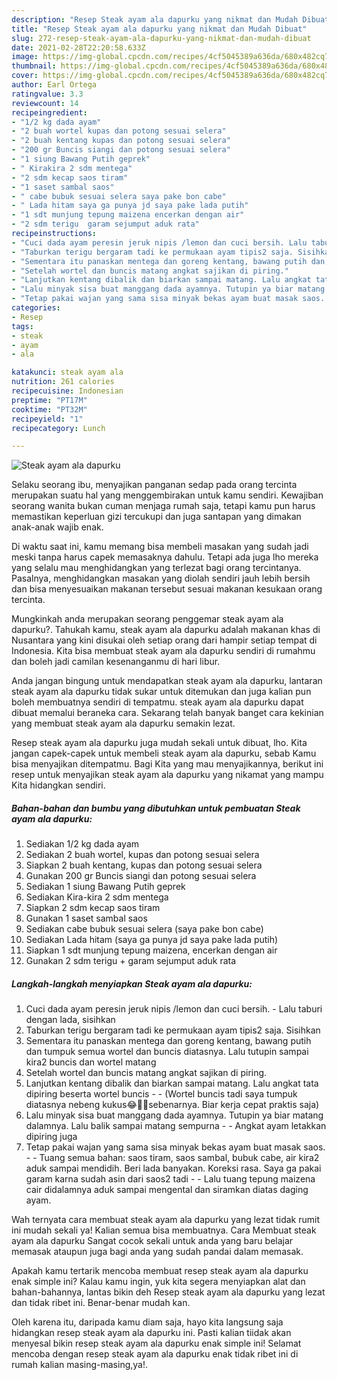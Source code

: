 ```yaml
---
description: "Resep Steak ayam ala dapurku yang nikmat dan Mudah Dibuat"
title: "Resep Steak ayam ala dapurku yang nikmat dan Mudah Dibuat"
slug: 272-resep-steak-ayam-ala-dapurku-yang-nikmat-dan-mudah-dibuat
date: 2021-02-28T22:20:58.633Z
image: https://img-global.cpcdn.com/recipes/4cf5045389a636da/680x482cq70/steak-ayam-ala-dapurku-foto-resep-utama.jpg
thumbnail: https://img-global.cpcdn.com/recipes/4cf5045389a636da/680x482cq70/steak-ayam-ala-dapurku-foto-resep-utama.jpg
cover: https://img-global.cpcdn.com/recipes/4cf5045389a636da/680x482cq70/steak-ayam-ala-dapurku-foto-resep-utama.jpg
author: Earl Ortega
ratingvalue: 3.3
reviewcount: 14
recipeingredient:
- "1/2 kg dada ayam"
- "2 buah wortel kupas dan potong sesuai selera"
- "2 buah kentang kupas dan potong sesuai selera"
- "200 gr Buncis siangi dan potong sesuai selera"
- "1 siung Bawang Putih geprek"
- " Kirakira 2 sdm mentega"
- "2 sdm kecap saos tiram"
- "1 saset sambal saos"
- " cabe bubuk sesuai selera saya pake bon cabe"
- " Lada hitam saya ga punya jd saya pake lada putih"
- "1 sdt munjung tepung maizena encerkan dengan air"
- "2 sdm terigu  garam sejumput aduk rata"
recipeinstructions:
- "Cuci dada ayam peresin jeruk nipis /lemon dan cuci bersih. Lalu taburi dengan lada, sisihkan"
- "Taburkan terigu bergaram tadi ke permukaan ayam tipis2 saja. Sisihkan"
- "Sementara itu panaskan mentega dan goreng kentang, bawang putih dan tumpuk semua wortel dan buncis diatasnya. Lalu tutupin sampai kira2 buncis dan wortel matang"
- "Setelah wortel dan buncis matang angkat sajikan di piring."
- "Lanjutkan kentang dibalik dan biarkan sampai matang. Lalu angkat tata dipiring beserta wortel buncis  (Wortel buncis tadi saya tumpuk diatasnya nebeng kukus😂🤦‍♂️sebenarnya. Biar kerja cepat praktis saja)"
- "Lalu minyak sisa buat manggang dada ayamnya. Tutupin ya biar matang dalamnya. Lalu balik sampai matang sempurna  Angkat ayam letakkan dipiring juga"
- "Tetap pakai wajan yang sama sisa minyak bekas ayam buat masak saos.  Tuang semua bahan: saos tiram, saos sambal, bubuk cabe, air kira2 aduk sampai mendidih. Beri lada banyakan. Koreksi rasa. Saya ga pakai garam karna sudah asin dari saos2 tadi  Lalu tuang tepung maizena cair didalamnya aduk sampai mengental dan siramkan diatas daging ayam."
categories:
- Resep
tags:
- steak
- ayam
- ala

katakunci: steak ayam ala 
nutrition: 261 calories
recipecuisine: Indonesian
preptime: "PT17M"
cooktime: "PT32M"
recipeyield: "1"
recipecategory: Lunch

---
```



![Steak ayam ala dapurku](https://img-global.cpcdn.com/recipes/4cf5045389a636da/680x482cq70/steak-ayam-ala-dapurku-foto-resep-utama.jpg)

Selaku seorang ibu, menyajikan panganan sedap pada orang tercinta merupakan suatu hal yang menggembirakan untuk kamu sendiri. Kewajiban seorang  wanita bukan cuman menjaga rumah saja, tetapi kamu pun harus memastikan keperluan gizi tercukupi dan juga santapan yang dimakan anak-anak wajib enak.

Di waktu  saat ini, kamu memang bisa membeli masakan yang sudah jadi meski tanpa harus capek memasaknya dahulu. Tetapi ada juga lho mereka yang selalu mau menghidangkan yang terlezat bagi orang tercintanya. Pasalnya, menghidangkan masakan yang diolah sendiri jauh lebih bersih dan bisa menyesuaikan makanan tersebut sesuai makanan kesukaan orang tercinta. 



Mungkinkah anda merupakan seorang penggemar steak ayam ala dapurku?. Tahukah kamu, steak ayam ala dapurku adalah makanan khas di Nusantara yang kini disukai oleh setiap orang dari hampir setiap tempat di Indonesia. Kita bisa membuat steak ayam ala dapurku sendiri di rumahmu dan boleh jadi camilan kesenanganmu di hari libur.

Anda jangan bingung untuk mendapatkan steak ayam ala dapurku, lantaran steak ayam ala dapurku tidak sukar untuk ditemukan dan juga kalian pun boleh membuatnya sendiri di tempatmu. steak ayam ala dapurku dapat dibuat memalui beraneka cara. Sekarang telah banyak banget cara kekinian yang membuat steak ayam ala dapurku semakin lezat.

Resep steak ayam ala dapurku juga mudah sekali untuk dibuat, lho. Kita jangan capek-capek untuk membeli steak ayam ala dapurku, sebab Kamu bisa menyajikan ditempatmu. Bagi Kita yang mau menyajikannya, berikut ini resep untuk menyajikan steak ayam ala dapurku yang nikamat yang mampu Kita hidangkan sendiri.

<!--inarticleads1-->

##### Bahan-bahan dan bumbu yang dibutuhkan untuk pembuatan Steak ayam ala dapurku:

1. Sediakan 1/2 kg dada ayam
1. Sediakan 2 buah wortel, kupas dan potong sesuai selera
1. Siapkan 2 buah kentang, kupas dan potong sesuai selera
1. Gunakan 200 gr Buncis siangi dan potong sesuai selera
1. Sediakan 1 siung Bawang Putih geprek
1. Sediakan  Kira-kira 2 sdm mentega
1. Siapkan 2 sdm kecap saos tiram
1. Gunakan 1 saset sambal saos
1. Sediakan  cabe bubuk sesuai selera (saya pake bon cabe)
1. Sediakan  Lada hitam (saya ga punya jd saya pake lada putih)
1. Siapkan 1 sdt munjung tepung maizena, encerkan dengan air
1. Gunakan 2 sdm terigu + garam sejumput aduk rata




<!--inarticleads2-->

##### Langkah-langkah menyiapkan Steak ayam ala dapurku:

1. Cuci dada ayam peresin jeruk nipis /lemon dan cuci bersih. - Lalu taburi dengan lada, sisihkan
1. Taburkan terigu bergaram tadi ke permukaan ayam tipis2 saja. Sisihkan
1. Sementara itu panaskan mentega dan goreng kentang, bawang putih dan tumpuk semua wortel dan buncis diatasnya. Lalu tutupin sampai kira2 buncis dan wortel matang
1. Setelah wortel dan buncis matang angkat sajikan di piring.
1. Lanjutkan kentang dibalik dan biarkan sampai matang. Lalu angkat tata dipiring beserta wortel buncis -  - (Wortel buncis tadi saya tumpuk diatasnya nebeng kukus😂🤦‍♂️sebenarnya. Biar kerja cepat praktis saja)
1. Lalu minyak sisa buat manggang dada ayamnya. Tutupin ya biar matang dalamnya. Lalu balik sampai matang sempurna -  - Angkat ayam letakkan dipiring juga
1. Tetap pakai wajan yang sama sisa minyak bekas ayam buat masak saos. -  - Tuang semua bahan: saos tiram, saos sambal, bubuk cabe, air kira2 aduk sampai mendidih. Beri lada banyakan. Koreksi rasa. Saya ga pakai garam karna sudah asin dari saos2 tadi -  - Lalu tuang tepung maizena cair didalamnya aduk sampai mengental dan siramkan diatas daging ayam.




Wah ternyata cara membuat steak ayam ala dapurku yang lezat tidak rumit ini mudah sekali ya! Kalian semua bisa membuatnya. Cara Membuat steak ayam ala dapurku Sangat cocok sekali untuk anda yang baru belajar memasak ataupun juga bagi anda yang sudah pandai dalam memasak.

Apakah kamu tertarik mencoba membuat resep steak ayam ala dapurku enak simple ini? Kalau kamu ingin, yuk kita segera menyiapkan alat dan bahan-bahannya, lantas bikin deh Resep steak ayam ala dapurku yang lezat dan tidak ribet ini. Benar-benar mudah kan. 

Oleh karena itu, daripada kamu diam saja, hayo kita langsung saja hidangkan resep steak ayam ala dapurku ini. Pasti kalian tiidak akan menyesal bikin resep steak ayam ala dapurku enak simple ini! Selamat mencoba dengan resep steak ayam ala dapurku enak tidak ribet ini di rumah kalian masing-masing,ya!.

